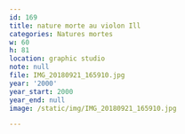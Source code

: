 ```yaml
---
id: 169
title: nature morte au violon Ill
categories: Natures mortes
w: 60
h: 81
location: graphic studio
note: null
file: IMG_20180921_165910.jpg
year: '2000'
year_start: 2000
year_end: null
image: /static/img/IMG_20180921_165910.jpg

---
```

